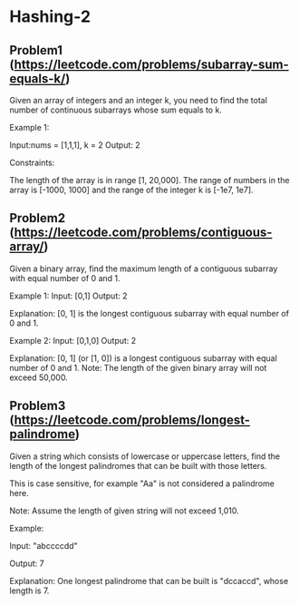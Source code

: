 # Hashing-2

## Problem1 (https://leetcode.com/problems/subarray-sum-equals-k/)
Given an array of integers and an integer k, you need to find the total number of continuous subarrays whose sum equals to k.

Example 1:

Input:nums = [1,1,1], k = 2
Output: 2
 

Constraints:

The length of the array is in range [1, 20,000].
The range of numbers in the array is [-1000, 1000] and the range of the integer k is [-1e7, 1e7].

## Problem2 (https://leetcode.com/problems/contiguous-array/)
Given a binary array, find the maximum length of a contiguous subarray with equal number of 0 and 1.

Example 1:
Input: [0,1]
Output: 2

Explanation: [0, 1] is the longest contiguous subarray with equal number of 0 and 1.

Example 2:
Input: [0,1,0]
Output: 2

Explanation: [0, 1] (or [1, 0]) is a longest contiguous subarray with equal number of 0 and 1.
Note: The length of the given binary array will not exceed 50,000.

## Problem3 (https://leetcode.com/problems/longest-palindrome)
Given a string which consists of lowercase or uppercase letters, find the length of the longest palindromes that can be built with those letters.

This is case sensitive, for example "Aa" is not considered a palindrome here.

Note:
Assume the length of given string will not exceed 1,010.

Example:

Input:
"abccccdd"

Output:
7

Explanation:
One longest palindrome that can be built is "dccaccd", whose length is 7.
